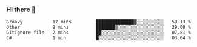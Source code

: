 ### Hi there 👋

<!--START_SECTION:waka-->
```text
Groovy           17 mins         ██████████████▓░░░░░░░░░░   59.13 % 
Other            8 mins          ███████▒░░░░░░░░░░░░░░░░░   29.08 % 
GitIgnore file   2 mins          ██░░░░░░░░░░░░░░░░░░░░░░░   07.81 % 
C#               1 min           █░░░░░░░░░░░░░░░░░░░░░░░░   03.64 % 
```
<!--END_SECTION:waka-->

<!--
**jerry-shao/jerry-shao** is a ✨ _special_ ✨ repository because its `README.md` (this file) appears on your GitHub profile.

Here are some ideas to get you started:

- 🔭 I’m currently working on ...
- 🌱 I’m currently learning ...
- 👯 I’m looking to collaborate on ...
- 🤔 I’m looking for help with ...
- 💬 Ask me about ...
- 📫 How to reach me: ...
- 😄 Pronouns: ...
- ⚡ Fun fact: ...
-->
